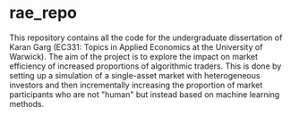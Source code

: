 # rae_repo
 This repository contains all the code for the undergraduate dissertation of Karan Garg (EC331: Topics in Applied Economics at the University of Warwick). The aim of the project is to explore the impact on market efficiency of increased proportions of algorithmic traders. This is done by setting up a simulation of a single-asset market with heterogeneous investors and then incrementally increasing the proportion of market participants who are not "human" but instead based on machine learning methods. 